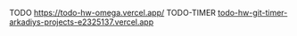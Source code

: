 TODO
https://todo-hw-omega.vercel.app/
TODO-TIMER
[todo-hw-git-timer-arkadiys-projects-e2325137.vercel.app](https://todo-hw-git-timer-arkadiys-projects-e2325137.vercel.app/)
